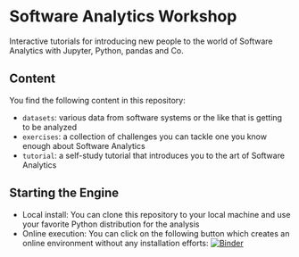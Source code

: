 # Software Analytics Workshop

Interactive tutorials for introducing new people to the world of Software Analytics with Jupyter, Python, pandas and Co.

## Content

You find the following content in this repository:

* `datasets`: various data from software systems or the like that is getting to be analyzed
* `exercises`: a collection of challenges you can tackle one you know enough about Software Analytics
* `tutorial`: a self-study tutorial that introduces you to the art of Software Analytics

## Starting the Engine

* Local install: You can clone this repository to your local machine and use your favorite Python distribution for the analysis
* Online execution: You can click on the following button which creates an online environment without any installation efforts: [![Binder](http://mybinder.org/badge.svg)](http://mybinder.org/repo/feststelltaste/software-analytics-workshop)
